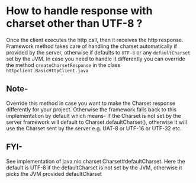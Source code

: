 # How to handle response with charset other than UTF-8 ?

Once the client executes the http call, then it receives the http response. Framework method takes care of handling the charset automatically if provided by the server, otherwise if defaults to `UTF-8` or any  `defaultCharset` set by the JVM. In case you need to handle it differently you can override the method `createCharsetResponse` in the class `httpclient.BasicHttpClient.java`

## Note-
Override this method in case you want to make the Charset response differently for your project. Otherwise the framework falls back to this implementation by default which means- If the Charset is not set by the server framework will default to Charset.defaultCharset(), otherwise it will use the Charset sent by the server e.g. UAT-8 or UTF-16 or UTF-32 etc.

## FYI-  
See implementation of java.nio.charset.Charset#defaultCharset. Here the default is UTF-8 if the defaultCharset is not set by the JVM, otherwise it picks the JVM provided defaultCharset